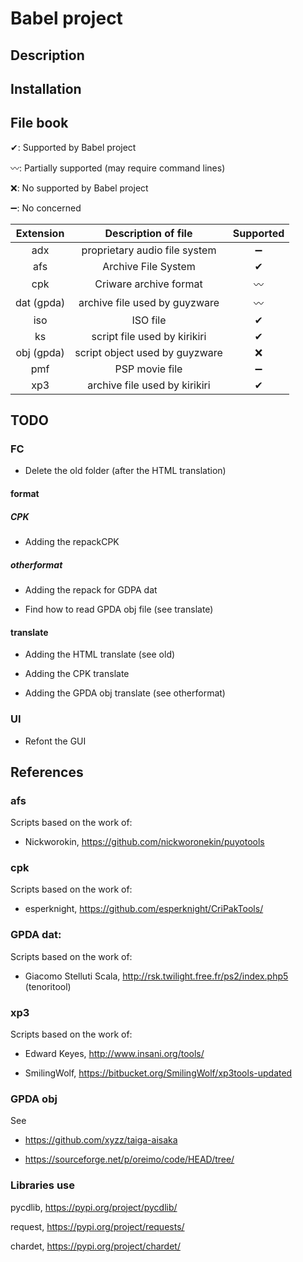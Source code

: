 # Babel project

## Description

## Installation

## File book

✔: Supported by Babel project

〰️: Partially supported (may require command lines)

❌: No supported by Babel project

➖: No concerned

Extension | Description of file | Supported |
:---: | :----: | :---:
adx | proprietary audio file system | ➖ |
afs | Archive File System | ✔ |
cpk | Criware archive format | 〰 |
dat (gpda) | archive file used by guyzware | 〰️ |
iso | ISO file | ✔ |
ks | script file used by kirikiri | ✔ |
obj (gpda) | script object used by guyzware | ❌ |
pmf | PSP movie file | ➖ |
xp3 | archive file used by kirikiri | ✔ |

## TODO

### FC

- Delete the old folder (after the HTML translation)

#### format

##### CPK

- Adding the repackCPK

##### otherformat

- Adding the repack for GDPA dat

- Find how to read GPDA obj file (see translate)

#### translate

- Adding the HTML translate (see old)

- Adding the CPK translate

- Adding the GPDA obj translate (see otherformat)

### UI

- Refont the GUI

## References

### afs

Scripts based on the work of:

- Nickworokin, https://github.com/nickworonekin/puyotools

### cpk

Scripts based on the work of:

- esperknight, https://github.com/esperknight/CriPakTools/

### GPDA dat:

Scripts based on the work of:

- Giacomo Stelluti Scala, http://rsk.twilight.free.fr/ps2/index.php5 (tenoritool)

### xp3

Scripts based on the work of:

- Edward Keyes, http://www.insani.org/tools/

- SmilingWolf, https://bitbucket.org/SmilingWolf/xp3tools-updated

### GPDA obj

See

- https://github.com/xyzz/taiga-aisaka

- https://sourceforge.net/p/oreimo/code/HEAD/tree/

### Libraries use

pycdlib, https://pypi.org/project/pycdlib/

request, https://pypi.org/project/requests/

chardet, https://pypi.org/project/chardet/
